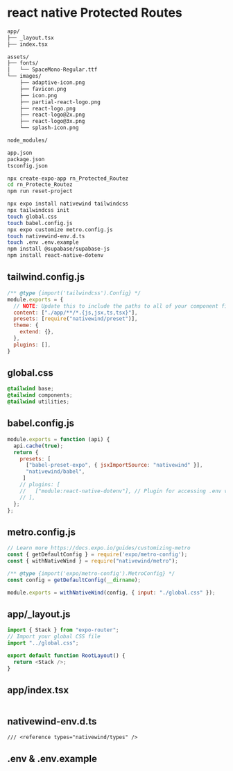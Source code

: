 # react native Protected Routes #

```bash
app/
├── _layout.tsx
├── index.tsx

assets/
├── fonts/
│   └── SpaceMono-Regular.ttf
└── images/
    ├── adaptive-icon.png
    ├── favicon.png
    ├── icon.png
    ├── partial-react-logo.png
    ├── react-logo.png
    ├── react-logo@2x.png
    ├── react-logo@3x.png
    └── splash-icon.png

node_modules/

app.json
package.json
tsconfig.json
```

```bash
npx create-expo-app rn_Protected_Routez
cd rn_Protecte_Routez
npm run reset-project
```

```bash
npx expo install nativewind tailwindcss
npx tailwindcss init
touch global.css
touch babel.config.js
npx expo customize metro.config.js
touch nativewind-env.d.ts
touch .env .env.example
npm install @supabase/supabase-js
npm install react-native-dotenv

```

## tailwind.config.js ##

```javascript
/** @type {import('tailwindcss').Config} */
module.exports = {
  // NOTE: Update this to include the paths to all of your component files.
  content: ["./app/**/*.{js,jsx,ts,tsx}"],
  presets: [require("nativewind/preset")],
  theme: {
    extend: {},
  },
  plugins: [],
}
```

## global.css ##

```css
@tailwind base;
@tailwind components;
@tailwind utilities;
```

## babel.config.js ##

```javascript
module.exports = function (api) {
  api.cache(true);
  return {
    presets: [
      ["babel-preset-expo", { jsxImportSource: "nativewind" }],
      "nativewind/babel",
     ]
    // plugins: [
    //   ["module:react-native-dotenv"], // Plugin for accessing .env variables
    // ],
  };
};

```

## metro.config.js ##

```javascript
// Learn more https://docs.expo.io/guides/customizing-metro
const { getDefaultConfig } = require('expo/metro-config');
const { withNativeWind } = require("nativewind/metro");

/** @type {import('expo/metro-config').MetroConfig} */
const config = getDefaultConfig(__dirname);

module.exports = withNativeWind(config, { input: "./global.css" });
```

## app/_layout.js ##

```javascript
import { Stack } from "expo-router";
// Import your global CSS file
import "../global.css";

export default function RootLayout() {
  return <Stack />;
}
```

## app/index.tsx ##

```tyypscript

```

## nativewind-env.d.ts ##

```tyypscript
/// <reference types="nativewind/types" />
```

## .env  & .env.example ##

```env
```

